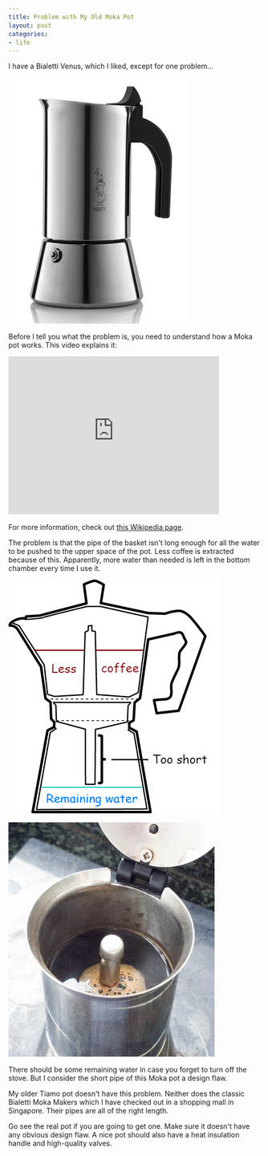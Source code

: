 ```yaml
---
title: Problem with My Old Moka Pot
layout: post
categories:
- life
---
```


I have a Bialetti Venus, which I liked, except for one problem...

![Bialetti Venus](/assets/problem-with-my-old-moka-pot/bialetti-venus.jpg)

Before I tell you what the problem is, you need to understand how a Moka pot works. This video explains it:

<iframe width="420" height="315" src="https://www.youtube.com/embed/1vr9ShzbFeY" frameborder="0" allowfullscreen></iframe>

For more information, check out [this Wikipedia page](https://en.wikipedia.org/wiki/Moka_pot).

The problem is that the pipe of the basket isn't long enough for all the water to be pushed to the upper space of the pot. Less coffee is extracted because of this. Apparently, more water than needed is left in the bottom chamber every time I use it.

![Moka Pot Problem](/assets/problem-with-my-old-moka-pot/moka-pot-problem.png)

![Less Coffee Made](/assets/problem-with-my-old-moka-pot/less-coffee-made.jpg)

There should be some remaining water in case you forget to turn off the stove. But I consider the short pipe of this Moka pot a design flaw.

My older Tiamo pot doesn't have this problem. Neither does the classic Bialetti Moka Makers which I have checked out in a shopping mall in Singapore. Their pipes are all of the right length.

Go see the real pot if you are going to get one. Make sure it doesn't have any obvious design flaw. A nice pot should also have a heat insulation handle and high-quality valves.
